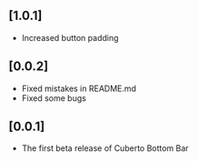 ## [1.0.1]

* Increased button padding

## [0.0.2]

* Fixed mistakes in README.md
* Fixed some bugs

## [0.0.1]

* The first beta release of Cuberto Bottom Bar

